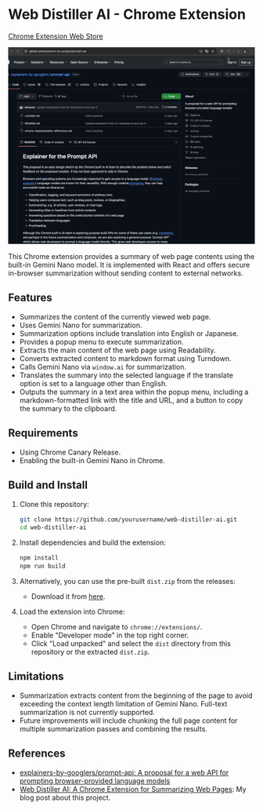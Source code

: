 # Web Distiller AI - Chrome Extension

[Chrome Extension Web Store](https://chromewebstore.google.com/detail/web-distiller-ai/ooaogogbdciochplilffdihffdijakfk)

![demo image](./images/demo-web-distiller-ai-chrome-extension.gif)

This Chrome extension provides a summary of web page contents using the built-in Gemini Nano model. It is implemented with React and offers secure in-browser summarization without sending content to external networks.

## Features

- Summarizes the content of the currently viewed web page.
- Uses Gemini Nano for summarization.
- Summarization options include translation into English or Japanese.
- Provides a popup menu to execute summarization.
- Extracts the main content of the web page using Readability.
- Converts extracted content to markdown format using Turndown.
- Calls Gemini Nano via `window.ai` for summarization.
- Translates the summary into the selected language if the translate option is set to a language other than English.
- Outputs the summary in a text area within the popup menu, including a markdown-formatted link with the title and URL, and a button to copy the summary to the clipboard.

## Requirements

- Using Chrome Canary Release.
- Enabling the built-in Gemini Nano in Chrome.

## Build and Install

1. Clone this repository:

    ```bash
    git clone https://github.com/yourusername/web-distiller-ai.git
    cd web-distiller-ai
    ```

2. Install dependencies and build the extension:

    ```bash
    npm install
    npm run build
    ```

3. Alternatively, you can use the pre-built `dist.zip` from the releases:
    - Download it from [here](https://github.com/ainoya/chrome-extension-web-distiller-ai/releases/latest).

4. Load the extension into Chrome:

    - Open Chrome and navigate to `chrome://extensions/`.
    - Enable "Developer mode" in the top right corner.
    - Click "Load unpacked" and select the `dist` directory from this repository or the extracted `dist.zip`.

## Limitations

- Summarization extracts content from the beginning of the page to avoid exceeding the context length limitation of Gemini Nano. Full-text summarization is not currently supported.
- Future improvements will include chunking the full page content for multiple summarization passes and combining the results.

## References

- [explainers-by-googlers/prompt-api: A proposal for a web API for prompting browser-provided language models](https://github.com/explainers-by-googlers/prompt-api)
- [Web Distiller AI: A Chrome Extension for Summarizing Web Pages](https://ainoya.dev/posts/web-distiller-ai-chrome-extension/): My blog post about this project.
